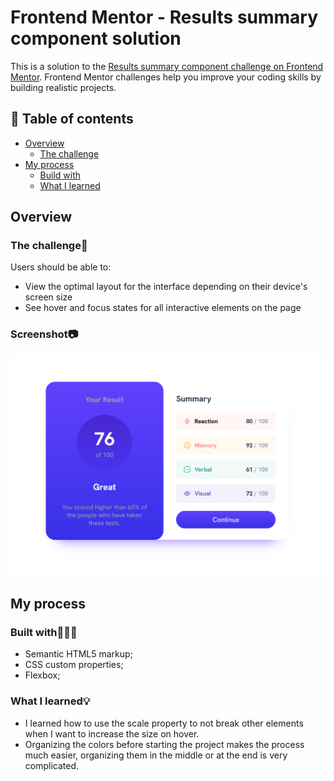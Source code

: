 # Frontend Mentor - Results summary component solution

This is a solution to the [Results summary component challenge on Frontend Mentor](https://www.frontendmentor.io/challenges/results-summary-component-CE_K6s0maV). Frontend Mentor challenges help you improve your coding skills by building realistic projects. 

## 📑 Table of contents

- [Overview](#overview)
  - [The challenge](#the-challenge)
- [My process](#my-process)
  - [Build with](#built-with)
  - [What I learned](#what-i-learned)

## Overview

### The challenge🎯

Users should be able to:

- View the optimal layout for the interface depending on their device's screen size
- See hover and focus states for all interactive elements on the page

### Screenshot📷

![Alt text](./screenshot.png)

## My process

### Built with👩🏻‍💻

- Semantic HTML5 markup;
- CSS custom properties;
- Flexbox;

### What I learned💡

- I learned how to use the scale property to not break other elements when I want to increase the size on hover.
- Organizing the colors before starting the project makes the process much easier, organizing them in the middle or at the end is very complicated.